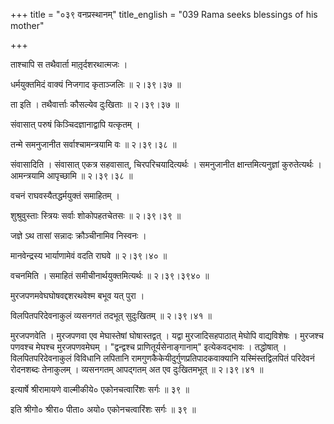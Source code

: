 +++
title = "०३९ वनप्रस्थानम्"
title_english = "039 Rama seeks blessings of his mother"

+++


ताश्चापि स तथैवार्ता मातृ़र्दशरथात्मजः ।  

धर्मयुक्तमिदं वाक्यं निजगाद कृताञ्जलिः  ॥  २।३९।३७  ॥   

ता इति । तथैवार्त्ताः कौसल्येव दुःखिताः  ॥  २।३९।३७  ॥   

  

संवासात् परुषं किञ्चिदज्ञानाद्वापि यत्कृतम् ।  

तन्मे समनुजानीत सर्वाश्चामन्त्रयामि वः  ॥  २।३९।३८  ॥   

संवासादिति । संवासात् एकत्र सहवासात्, चिरपरिचयादित्यर्थः । समनुजानीत
क्षान्तमित्यनुज्ञां कुरुतेत्यर्थः । आमन्त्रयामि आपृच्छामि  ॥  २।३९।३८
 ॥   

  

वचनं राघवस्यैतद्धर्मयुक्तं समाहितम् ।  

शुश्रुवुस्ताः स्त्रियः सर्वाः शोकोपहतचेतसः  ॥  २।३९।३९  ॥   

जज्ञे ऽथ तासां सन्नादः क्रौञ्चीनामिव निस्वनः ।  

मानवेन्द्रस्य भार्याणामेवं वदति राघवे  ॥  २।३९।४०  ॥   

वचनमिति । समाहितं समीचीनार्थयुक्तमित्यर्थः  ॥  २।३९।३९४०  ॥   

  

मुरजपणमवेघघोषवद्दशरथवेश्म बभूव यत् पुरा ।  

विलपितपरिदेवनाकुलं व्यसनगतं तदभूत् सुदुःखितम्  ॥  २।३९।४१  ॥   

मुरजपणवेति । मुरजपणवा एव मेघास्तेषां घोषास्तद्वत् । यद्वा
मुरजादिसहपाठात् मेघोपि वाद्यविशेषः । मुरजश्च पणवश्च मेघश्च मुरजपणवमेघम्
। "द्वन्द्वश्च प्राणितूर्यसेनाङ्गानाम्" इत्येकवद्भावः । तद्धोषात् ।
विलपितपरिदेवनाकुलं विविधानि लपितानि रामगुणकैकेयीदुर्गुणप्रतिपादकवाक्यानि
यस्मिंस्तद्विलपितं परिदेवनं रोदनशब्दः तेनाकुलम् । व्यसनगतम् आपद्गतम् अत
एव दुःखितमभूत्  ॥  २।३९।४१  ॥   

  

इत्यार्षे श्रीरामायणे वाल्मीकीये० एकोनचत्वारिंशः सर्गः  ॥  ३९  ॥   

इति श्रीगो० श्रीरा० पीता० अयो० एकोनचत्वारिंशः सर्गः  ॥  ३९  ॥   


